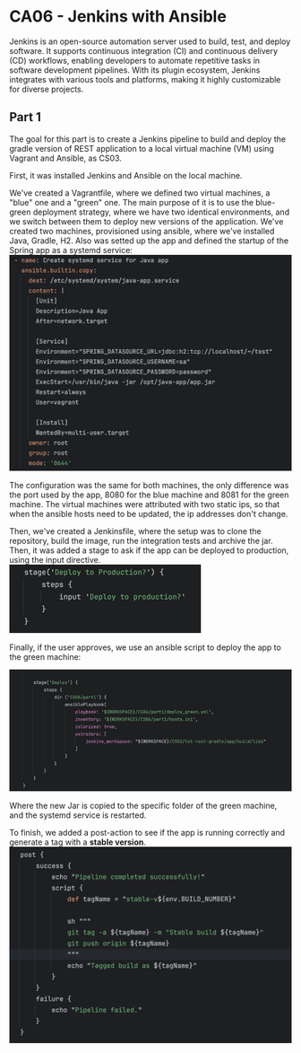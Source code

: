 # CA06 - Jenkins with Ansible

Jenkins is an open-source automation server used to build, test, and deploy software. It supports continuous integration (CI) and continuous delivery (CD) workflows, enabling developers to automate repetitive tasks in software development pipelines. With its plugin ecosystem, Jenkins integrates with various tools and platforms, making it highly customizable for diverse projects.

## Part 1

The goal for this part is to create a Jenkins pipeline to build and deploy the gradle version of REST application to a local virtual machine (VM) using Vagrant and Ansible, as CS03.

First, it was installed Jenkins and Ansible on the local machine.

We've created a Vagrantfile, where we defined two virtual machines, a "blue" one and a "green" one. The main purpose of it is to use the blue-green deployment strategy, where we have two identical environments, and we switch between them to deploy new versions of the application.
We've created two machines, provisioned using ansible, where we've installed Java, Gradle, H2. Also was setted up the app and defined the startup of the Spring app as a systemd service:
![img1](./images/img1.png)

The configuration was the same for both machines, the only difference was the port used by the app, 8080 for the blue machine and 8081 for the green machine.
The virtual machines were attributed with two static ips, so that when the ansible hosts need to be updated, the ip addresses don't change.

Then, we've created a Jenkinsfile, where the setup was to clone the repository, build the image, run the integration tests and archive the jar. Then, it was added a stage to ask if the app can be deployed to production, using the input directive.
![img2](./images/img2.png)

Finally, if the user approves, we use an ansible script to deploy the app to the green machine:

![img3](./images/img3.png)

Where the new Jar is copied to the specific folder of the green machine, and the systemd service is restarted. 

To finish, we added a post-action to see if the app is running correctly and generate a tag with a **stable version**.
![img4](./images/img4.png)